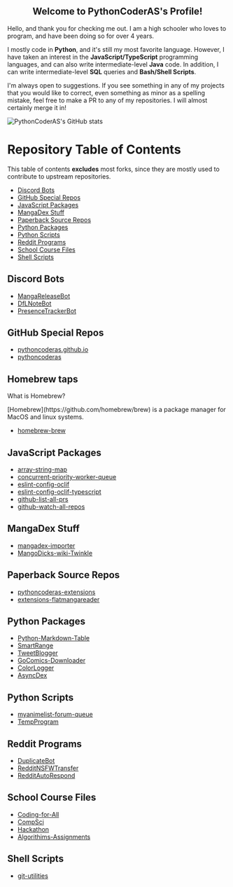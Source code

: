 <h2 align="center">Welcome to PythonCoderAS's Profile!</h2>
Hello, and thank you for checking me out. I am a high schooler who loves to program, and have been doing so for over 4 years.

I mostly code in **Python**, and it's still my most favorite language. However, I have taken an interest in the **JavaScript/TypeScript** programming languages, and can also write intermediate-level **Java** code. In addition, I can write intermediate-level **SQL** queries and **Bash/Shell Scripts**.

I'm always open to suggestions. If you see something in any of my projects that you would like to correct, even something as minor as a spelling mistake, feel free to make a PR to any of my repositories. I will almost certainly merge it in!

![PythonCoderAS's GitHub stats](https://github-readme-stats.vercel.app/api?username=PythonCoderAS&show_icons=true)

# Repository Table of Contents

This table of contents **excludes** most forks, since they are mostly used to contribute to upstream repositories.

* [Discord Bots](#discord-bots)
* [GitHub Special Repos](#github-special-repos)
* [JavaScript Packages](#javascript-packages)
* [MangaDex Stuff](#mangadex-stuff)
* [Paperback Source Repos](#paperback-source-repos)
* [Python Packages](#python-packages)
* [Python Scripts](#python-scripts)
* [Reddit Programs](#reddit-programs)
* [School Course Files](#school-course-files)
* [Shell Scripts](#shell-scripts)

## Discord Bots

* [MangaReleaseBot](https://github.com/PythonCoderAS/MangaReleaseBot)
* [DfLNoteBot](https://github.com/PythonCoderAS/DfLNoteBot)
* [PresenceTrackerBot](https://github.com/PythonCoderAS/PresenceTrackerBot)

## GitHub Special Repos

* [pythoncoderas.github.io](https://github.com/PythonCoderAS/pythoncoderas.github.io)
* [pythoncoderas](https://github.com/PythonCoderAS/pythoncoderas)

## Homebrew taps

<detail>
  <summary>What is Homebrew?</summary>
  <p>[Homebrew](https://github.com/homebrew/brew) is a package manager for MacOS and linux systems.</p>
</detail>

* [homebrew-brew](https://github.com/PythonCoderAS/homebrew-brew)

## JavaScript Packages

* [array-string-map](https://github.com/PythonCoderAS/array-string-map)
* [concurrent-priority-worker-queue](https://github.com/PythonCoderAS/concurrent-priority-worker-queue)
* [eslint-config-oclif](https://github.com/PythonCoderAS/eslint-config-oclif)
* [eslint-config-oclif-typescript](https://github.com/PythonCoderAS/eslint-config-oclif-typescript)
* [github-list-all-prs](https://github.com/PythonCoderAS/github-list-all-prs)
* [github-watch-all-repos](https://github.com/PythonCoderAS/github-watch-all-repos)

## MangaDex Stuff

* [mangadex-importer](https://github.com/PythonCoderAS/mangadex-importer)
* [MangoDicks-wiki-Twinkle](https://github.com/PythonCoderAS/MangoDicks-wiki-Twinkle)

## Paperback Source Repos

* [pythoncoderas-extensions](https://github.com/PythonCoderAS/pythoncoderas-extensions)
* [extensions-flatmangareader](https://github.com/PythonCoderAS/extensions-flatmangareader)

## Python Packages

* [Python-Markdown-Table](https://github.com/PythonCoderAS/Python-Markdown-Table)
* [SmartRange](https://github.com/PythonCoderAS/SmartRange)
* [TweetBlogger](https://github.com/PythonCoderAS/TweetBlogger)
* [GoComics-Downloader](https://github.com/PythonCoderAS/GoComics-Downloader)
* [ColorLogger](https://github.com/PythonCoderAS/ColorLogger)
* [AsyncDex](https://github.com/PythonCoderAS/AsyncDex)

## Python Scripts

* [myanimelist-forum-queue](https://github.com/PythonCoderAS/myanimelist-forum-queue)
* [TempProgram](https://github.com/PythonCoderAS/TempProgram)

## Reddit Programs

* [DuplicateBot](https://github.com/PythonCoderAS/DuplicateBot)
* [RedditNSFWTransfer](https://github.com/PythonCoderAS/RedditNSFWTransfer)
* [RedditAutoRespond](https://github.com/PythonCoderAS/RedditAutoRespond)

## School Course Files

* [Coding-for-All](https://github.com/PythonCoderAS/Coding-for-All)
* [CompSci](https://github.com/PythonCoderAS/CompSci)
* [Hackathon](https://github.com/PythonCoderAS/Hackathon)
* [Algorithims-Assignments](https://github.com/PythonCoderAS/Algorithims-Assignments)

## Shell Scripts

* [git-utilities](https://github.com/PythonCoderAS/git-utilities)
